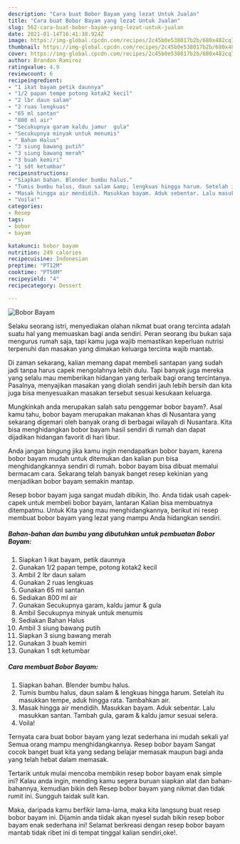 ```yaml
---
description: "Cara buat Bobor Bayam yang lezat Untuk Jualan"
title: "Cara buat Bobor Bayam yang lezat Untuk Jualan"
slug: 562-cara-buat-bobor-bayam-yang-lezat-untuk-jualan
date: 2021-01-14T16:41:38.924Z
image: https://img-global.cpcdn.com/recipes/2c45b0e538017b2b/680x482cq70/bobor-bayam-foto-resep-utama.jpg
thumbnail: https://img-global.cpcdn.com/recipes/2c45b0e538017b2b/680x482cq70/bobor-bayam-foto-resep-utama.jpg
cover: https://img-global.cpcdn.com/recipes/2c45b0e538017b2b/680x482cq70/bobor-bayam-foto-resep-utama.jpg
author: Brandon Ramirez
ratingvalue: 4.9
reviewcount: 6
recipeingredient:
- "1 ikat bayam petik daunnya"
- "1/2 papan tempe potong kotak2 kecil"
- "2 lbr daun salam"
- "2 ruas lengkuas"
- "65 ml santan"
- "800 ml air"
- "Secukupnya garam kaldu jamur  gula"
- "Secukupnya minyak untuk menumis"
- " Bahan Halus"
- "3 siung bawang putih"
- "3 siung bawang merah"
- "3 buah kemiri"
- "1 sdt ketumbar"
recipeinstructions:
- "Siapkan bahan. Blender bumbu halus."
- "Tumis bumbu halus, daun salam &amp; lengkuas hingga harum. Setelah itu masukkan tempe, aduk hingga rata. Tambahkan air."
- "Masak hingga air mendidih. Masukkan bayam. Aduk sebentar. Lalu masukkan santan. Tambah gula, garam &amp; kaldu jamur sesuai selera."
- "Voila!"
categories:
- Resep
tags:
- bobor
- bayam

katakunci: bobor bayam 
nutrition: 249 calories
recipecuisine: Indonesian
preptime: "PT12M"
cooktime: "PT50M"
recipeyield: "4"
recipecategory: Dessert

---
```



![Bobor Bayam](https://img-global.cpcdn.com/recipes/2c45b0e538017b2b/680x482cq70/bobor-bayam-foto-resep-utama.jpg)

Selaku seorang istri, menyediakan olahan nikmat buat orang tercinta adalah suatu hal yang memuaskan bagi anda sendiri. Peran seorang ibu bukan saja mengurus rumah saja, tapi kamu juga wajib memastikan keperluan nutrisi terpenuhi dan masakan yang dimakan keluarga tercinta wajib mantab.

Di zaman  sekarang, kalian memang dapat membeli santapan yang sudah jadi tanpa harus capek mengolahnya lebih dulu. Tapi banyak juga mereka yang selalu mau memberikan hidangan yang terbaik bagi orang tercintanya. Pasalnya, menyajikan masakan yang diolah sendiri jauh lebih bersih dan kita juga bisa menyesuaikan masakan tersebut sesuai kesukaan keluarga. 



Mungkinkah anda merupakan salah satu penggemar bobor bayam?. Asal kamu tahu, bobor bayam merupakan makanan khas di Nusantara yang sekarang digemari oleh banyak orang di berbagai wilayah di Nusantara. Kita bisa menghidangkan bobor bayam hasil sendiri di rumah dan dapat dijadikan hidangan favorit di hari libur.

Anda jangan bingung jika kamu ingin mendapatkan bobor bayam, karena bobor bayam mudah untuk ditemukan dan kalian pun bisa menghidangkannya sendiri di rumah. bobor bayam bisa dibuat memalui bermacam cara. Sekarang telah banyak banget resep kekinian yang menjadikan bobor bayam semakin mantap.

Resep bobor bayam juga sangat mudah dibikin, lho. Anda tidak usah capek-capek untuk membeli bobor bayam, lantaran Kalian bisa membuatnya ditempatmu. Untuk Kita yang mau menghidangkannya, berikut ini resep membuat bobor bayam yang lezat yang mampu Anda hidangkan sendiri.

<!--inarticleads1-->

##### Bahan-bahan dan bumbu yang dibutuhkan untuk pembuatan Bobor Bayam:

1. Siapkan 1 ikat bayam, petik daunnya
1. Gunakan 1/2 papan tempe, potong kotak2 kecil
1. Ambil 2 lbr daun salam
1. Gunakan 2 ruas lengkuas
1. Gunakan 65 ml santan
1. Sediakan 800 ml air
1. Gunakan Secukupnya garam, kaldu jamur &amp; gula
1. Ambil Secukupnya minyak untuk menumis
1. Sediakan  Bahan Halus
1. Ambil 3 siung bawang putih
1. Siapkan 3 siung bawang merah
1. Gunakan 3 buah kemiri
1. Gunakan 1 sdt ketumbar




<!--inarticleads2-->

##### Cara membuat Bobor Bayam:

1. Siapkan bahan. Blender bumbu halus.
1. Tumis bumbu halus, daun salam &amp; lengkuas hingga harum. Setelah itu masukkan tempe, aduk hingga rata. Tambahkan air.
1. Masak hingga air mendidih. Masukkan bayam. Aduk sebentar. Lalu masukkan santan. Tambah gula, garam &amp; kaldu jamur sesuai selera.
1. Voila!




Ternyata cara buat bobor bayam yang lezat sederhana ini mudah sekali ya! Semua orang mampu menghidangkannya. Resep bobor bayam Sangat cocok banget buat kita yang sedang belajar memasak maupun bagi anda yang telah hebat dalam memasak.

Tertarik untuk mulai mencoba membikin resep bobor bayam enak simple ini? Kalau anda ingin, mending kamu segera buruan siapkan alat dan bahan-bahannya, kemudian bikin deh Resep bobor bayam yang nikmat dan tidak rumit ini. Sungguh taidak sulit kan. 

Maka, daripada kamu berfikir lama-lama, maka kita langsung buat resep bobor bayam ini. Dijamin anda tiidak akan nyesel sudah bikin resep bobor bayam enak sederhana ini! Selamat berkreasi dengan resep bobor bayam mantab tidak ribet ini di tempat tinggal kalian sendiri,oke!.

